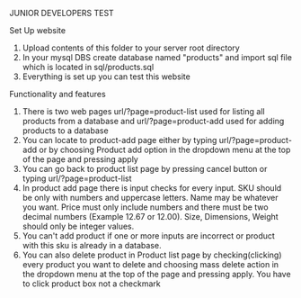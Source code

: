 JUNIOR DEVELOPERS TEST

Set Up website

  1. Upload contents of this folder to your server root directory
  2. In your mysql DBS create database named "products" and import sql file which is located in sql/products.sql
  3. Everything is set up you can test this website

Functionality and features

  1. There is two web pages url/?page=product-list used for listing all products from a database and url/?page=product-add used for adding products to a database
  2. You can locate to product-add page either by typing url/?page=product-add or by choosing Product add option in the dropdown menu at the top of the page and pressing apply
  3. You can go back to product list page by pressing cancel button or typing url/?page=product-list
  4. In product add page there is input checks for every input. SKU should be only with numbers and uppercase letters. Name may be whatever you want. Price must only include numbers and there must be two decimal numbers (Example 12.67 or 12.00). Size, Dimensions, Weight should only be integer values.
  5. You can't add product if one or more inputs are incorrect or product with this sku is already in a database.
  6. You can also delete product in Product list page by checking(clicking) every product you want to delete and choosing mass delete action in the dropdown menu at the top of the page and pressing apply. You have to click product box not a checkmark
